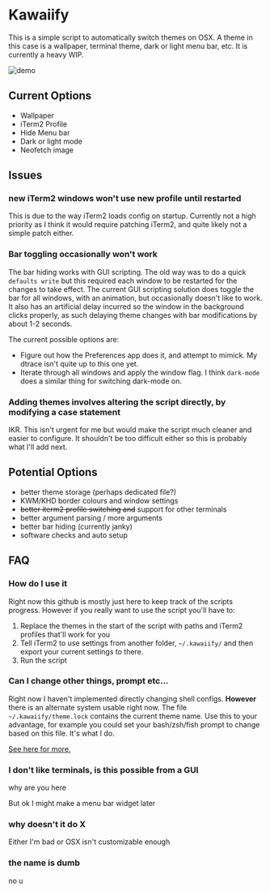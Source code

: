 # Kawaiify

This is a simple script to automatically switch themes on OSX.
A theme in this case is a wallpaper, terminal theme, dark or
light menu bar, etc. It is currently a heavy WIP.

![demo](script-demo.gif)

## Current Options
* Wallpaper
* iTerm2 Profile
* Hide Menu bar
* Dark or light mode
* Neofetch image

## Issues
### new iTerm2 windows won't use new profile until restarted
This is due to the way iTerm2 loads config on startup. Currently not a high
priority as I think it would require patching iTerm2, and quite likely not a
simple patch either.

### Bar toggling occasionally won't work
The bar hiding works with GUI scripting. The old way was to do a 
quick `defaults write` but this required each window to be restarted for the
changes to take effect. The current GUI scripting solution does toggle the bar
for all windows, with an animation, but occasionally doesn't like to work. It
also has an artificial delay incurred so the window in the background clicks
properly, as such delaying theme changes with bar modifications by about 1-2
seconds.

The current possible options are:
* Figure out how the Preferences app does it, and attempt to mimick. My dtrace isn't quite
up to this one yet.
* Iterate through all windows and apply the window flag. I think `dark-mode`
does a similar thing for switching dark-mode on.

### Adding themes involves altering the script directly, by modifying a case statement
IKR. This isn't urgent for me but would make the script much cleaner and
easier to configure. It shouldn't be too difficult either so this is probably
what I'll add next.

## Potential Options
* better theme storage (perhaps dedicated file?)
* KWM/KHD border colours and window settings
* ~~better iterm2 profile switching and~~ support for other terminals
* better argument parsing / more arguments
* better bar hiding (currently janky)
* software checks and auto setup

## FAQ
### How do I use it
Right now this github is mostly just here to keep track of the scripts progress.
However if you really want to use the script you'll have to:
1. Replace the themes in the start of the script with paths and iTerm2 profiles 
that'll work for you
2. Tell iTerm2 to use settings from another folder, `~/.kawaiify/` and then export
your current settings to there.
3. Run the script

### Can I change other things, prompt etc...
Right now I haven't implemented directly changing shell configs. **However** there is an alternate system usable right now. The file `~/.kawaiify/theme.lock` contains the current theme name. Use this to your advantage, for example you could set your bash/zsh/fish prompt to change based on this file. It's what I do.

[See here for more.](theme-lock.md)

### I don't like terminals, is this possible from a GUI
why are you here

But ok I might make a menu bar widget later

### why doesn't it do X
Either I'm bad or OSX isn't customizable enough

### the name is dumb
no u
